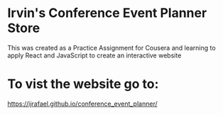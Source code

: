 # Irvin's Conference Event Planner Store

This was created as a Practice Assignment for Cousera and learning to apply React and JavaScript to create an interactive website


# To vist the website go to:
  https://ijrafael.github.io/conference_event_planner/
